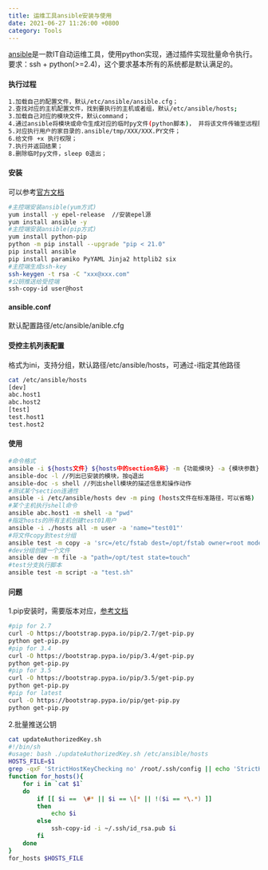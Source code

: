 ```yaml
---
title: 运维工具ansible安装与使用
date: 2021-06-27 11:26:00 +0800
category: Tools
---
```


[ansible](https://github.com/ansible/ansible)是一款IT自动运维工具，使用python实现，通过插件实现批量命令执行。要求：ssh + python(>=2.4)，这个要求基本所有的系统都是默认满足的。

#### 执行过程
```bash
1.加载自己的配置文件，默认/etc/ansible/ansible.cfg；
2.查找对应的主机配置文件，找到要执行的主机或者组，默认/etc/ansible/hosts;
3.加载自己对应的模块文件，默认command；
4.通过ansible将模块或命令生成对应的临时py文件(python脚本)， 并将该文件传输至远程服务器；
5.对应执行用户的家目录的.ansible/tmp/XXX/XXX.PY文件；
6.给文件 +x 执行权限；
7.执行并返回结果；
8.删除临时py文件，sleep 0退出；
```
#### 安装
可以参考[官方文档](https://ansible-tran.readthedocs.io/en/latest/docs/intro_installation.html)
```bash
#主控端安装ansible(yum方式)
yum install -y epel-release  //安装epel源
yum install ansible -y
#主控端安装ansible(pip方式)
yum install python-pip
python -m pip install --upgrade "pip < 21.0"
pip install ansible
pip install paramiko PyYAML Jinja2 httplib2 six
#主控端生成ssh-key
ssh-keygen -t rsa -C "xxx@xxx.com"
#公钥推送给受控端
ssh-copy-id user@host
```
#### ansible.conf
默认配置路径/etc/ansible/anible.cfg
#### 受控主机列表配置
格式为ini，支持分组，默认路径/etc/ansible/hosts，可通过-i指定其他路径
```bash
cat /etc/ansible/hosts
[dev]
abc.host1
abc.host2
[test]
test.host1
test.host2
```
#### 使用
```bash
#命令格式
ansible -i ${hosts文件} ${hosts中的section名称} -m {功能模块} -a {模块参数}
ansible-doc -l //列出已安装的模块，按q退出
ansible-doc -s shell //列出shell模块的描述信息和操作动作
#测试某个section连通性
ansible -i /etc/ansible/hosts dev -m ping (hosts文件在标准路径，可以省略)
#某个主机执行shell命令
ansible abc.host1 -m shell -a "pwd"
#指定hosts的所有主机创建test01用户
ansible -i ./hosts all -m user -a 'name="test01"'
#将文件copy到test分组
ansible test -m copy -a 'src=/etc/fstab dest=/opt/fstab owner=root mode=640'
#dev分组创建一个文件
ansible dev -m file -a "path=/opt/test state=touch"
#test分支执行脚本
ansible test -m script -a "test.sh"
```
#### 问题
1.pip安装时，需要版本对应，[参考文档](https://stackoverflow.com/questions/65869296/installing-pip-is-not-working-in-python-3-6/65871131#65871131)
```bash
#pip for 2.7
curl -O https://bootstrap.pypa.io/pip/2.7/get-pip.py
python get-pip.py
#pip for 3.4
curl -O https://bootstrap.pypa.io/pip/3.4/get-pip.py
python get-pip.py
#pip for 3.5
curl -O https://bootstrap.pypa.io/pip/3.5/get-pip.py
python get-pip.py
#pip for latest
curl -O https://bootstrap.pypa.io/pip/get-pip.py
python get-pip.py
```
2.批量推送公钥
```bash
cat updateAuthorizedKey.sh 
#!/bin/sh
#usage: bash ./updateAuthorizedKey.sh /etc/ansible/hosts
HOSTS_FILE=$1
grep -qxF 'StrictHostKeyChecking no' /root/.ssh/config || echo 'StrictHostKeyChecking no' >> /root/.ssh/config
function for_hosts(){
    for i in `cat $1`
    do
		if [[ $i ==  \#* || $i == \[* || !($i == *\.*) ]]
		then
			echo $i
		else
			ssh-copy-id -i ~/.ssh/id_rsa.pub $i
		fi
    done
}
for_hosts $HOSTS_FILE
```